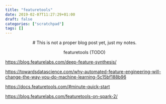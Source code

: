 ```yaml
---
title: "featuretools"
date: 2019-02-07T11:27:29+01:00
draft: false
categories: ["scratchpad"]
tags: []
---
```


<center>
# This is not a proper blog post yet, just my notes.

featuretools (TODO)
</center>

https://blog.featurelabs.com/deep-feature-synthesis/

https://towardsdatascience.com/why-automated-feature-engineering-will-change-the-way-you-do-machine-learning-5c15bf188b96

https://docs.featuretools.com/#minute-quick-start

https://blog.featurelabs.com/featuretools-on-spark-2/
